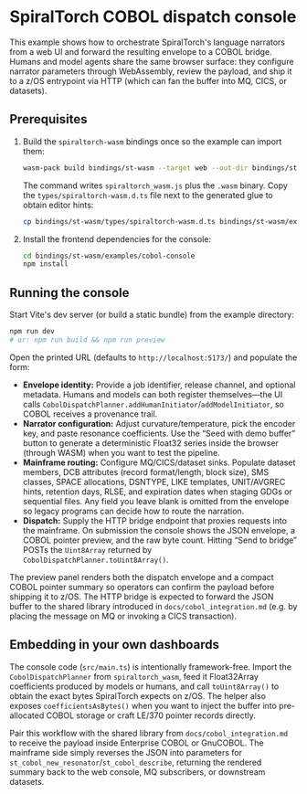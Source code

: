 # SpiralTorch COBOL dispatch console

This example shows how to orchestrate SpiralTorch's language narrators from a web UI and
forward the resulting envelope to a COBOL bridge. Humans and model agents share the same
browser surface: they configure narrator parameters through WebAssembly, review the payload,
and ship it to a z/OS entrypoint via HTTP (which can fan the buffer into MQ, CICS, or
datasets).

## Prerequisites

1. Build the `spiraltorch-wasm` bindings once so the example can import them:

   ```bash
   wasm-pack build bindings/st-wasm --target web --out-dir bindings/st-wasm/examples/pkg
   ```

   The command writes `spiraltorch_wasm.js` plus the `.wasm` binary. Copy the
   `types/spiraltorch-wasm.d.ts` file next to the generated glue to obtain editor hints:

   ```bash
   cp bindings/st-wasm/types/spiraltorch-wasm.d.ts bindings/st-wasm/examples/pkg/
   ```

2. Install the frontend dependencies for the console:

   ```bash
   cd bindings/st-wasm/examples/cobol-console
   npm install
   ```

## Running the console

Start Vite's dev server (or build a static bundle) from the example directory:

```bash
npm run dev
# or: npm run build && npm run preview
```

Open the printed URL (defaults to `http://localhost:5173/`) and populate the form:

* **Envelope identity:** Provide a job identifier, release channel, and optional metadata.
  Humans and models can both register themselves—the UI calls
  `CobolDispatchPlanner.addHumanInitiator`/`addModelInitiator`, so COBOL receives a
  provenance trail.
* **Narrator configuration:** Adjust curvature/temperature, pick the encoder key, and paste
  resonance coefficients. Use the “Seed with demo buffer” button to generate a deterministic
  Float32 series inside the browser (through WASM) when you want to test the pipeline.
* **Mainframe routing:** Configure MQ/CICS/dataset sinks. Populate dataset members, DCB
  attributes (record format/length, block size), SMS classes, SPACE allocations, DSNTYPE,
  LIKE templates, UNIT/AVGREC hints, retention days, RLSE, and expiration dates when staging
  GDGs or sequential files. Any field you leave blank is omitted from the envelope so legacy
  programs can decide how to route the narration.
* **Dispatch:** Supply the HTTP bridge endpoint that proxies requests into the mainframe. On
  submission the console shows the JSON envelope, a COBOL pointer preview, and the raw byte
  count. Hitting “Send to bridge” POSTs the `Uint8Array` returned by
  `CobolDispatchPlanner.toUint8Array()`.

The preview panel renders both the dispatch envelope and a compact COBOL pointer summary so
operators can confirm the payload before shipping it to z/OS. The HTTP bridge is expected to
forward the JSON buffer to the shared library introduced in `docs/cobol_integration.md`
(e.g. by placing the message on MQ or invoking a CICS transaction).

## Embedding in your own dashboards

The console code (`src/main.ts`) is intentionally framework-free. Import the
`CobolDispatchPlanner` from `spiraltorch_wasm`, feed it Float32Array coefficients produced by
models or humans, and call `toUint8Array()` to obtain the exact bytes SpiralTorch expects on
z/OS. The helper also exposes `coefficientsAsBytes()` when you want to inject the buffer into
pre-allocated COBOL storage or craft LE/370 pointer records directly.

Pair this workflow with the shared library from `docs/cobol_integration.md` to receive the
payload inside Enterprise COBOL or GnuCOBOL. The mainframe side simply reverses the JSON into
parameters for `st_cobol_new_resonator`/`st_cobol_describe`, returning the rendered summary
back to the web console, MQ subscribers, or downstream datasets.
